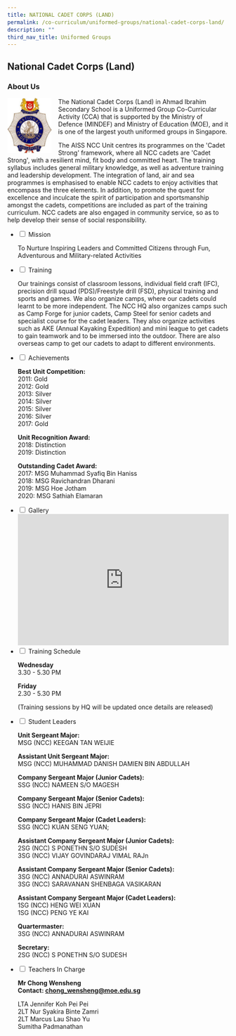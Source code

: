 ```yaml
---
title: NATIONAL CADET CORPS (LAND)
permalink: /co-curriculum/uniformed-groups/national-cadet-corps-land/
description: ""
third_nav_title: Uniformed Groups
---
```

## National Cadet Corps (Land)
### About Us

<img src="/images/ncclogo.jpg" style="width:20%;margin-right:15px;" align = "left">

The National Cadet Corps (Land) in Ahmad Ibrahim Secondary School is a Uniformed Group Co-Curricular Activity (CCA) that is supported by the Ministry of Defence (MINDEF) and Ministry of Education (MOE), and it is one of the largest youth uniformed groups in Singapore.  
  
The AISS NCC Unit centres its programmes on the 'Cadet Strong' framework, where all NCC cadets are 'Cadet Strong', with a resilient mind, fit body and committed heart. The training syllabus includes general military knowledge, as well as adventure training and leadership development. The integration of land, air and sea programmes is emphasised to enable NCC cadets to enjoy activities that encompass the three elements. In addition, to promote the quest for excellence and inculcate the spirit of participation and sportsmanship amongst the cadets, competitions are included as part of the training curriculum. NCC cadets are also engaged in community service, so as to help develop their sense of social responsibility.

<ul class="jekyllcodex_accordion">
<li><input id="accordion1" type="checkbox" /> <label for="accordion1">Mission</label>
<div>
<p>To Nurture Inspiring Leaders and Committed Citizens through Fun, Adventurous and Military-related Activities</p>
</div>
</li>
<li><input id="accordion2" type="checkbox" /> <label for="accordion2">Training</label>
<div>
<p>Our trainings consist of classroom lessons, individual field craft (IFC), precision drill squad (PDS)/Freestyle drill (FSD), physical training and sports and games. We also organize camps, where our cadets could learnt to be more independent. The NCC HQ also organizes camps such as Camp Forge for junior cadets, Camp Steel for senior cadets and specialist course for the cadet leaders. They also organize activities such as AKE (Annual Kayaking Expedition) and mini league to get cadets to gain teamwork and to be immersed into the outdoor. There are also overseas camp to get our cadets to adapt to different environments.</p>
</div>
</li>
<li><input id="accordion3" type="checkbox" /> <label for="accordion3">Achievements</label>
<div>
<p><strong>Best Unit Competition:<br /></strong>2011: Gold<br />2012: Gold<br />2013: Silver<br />2014: Silver<br />2015: Silver<br />2016: Silver<br />2017: Gold</p>
<p><strong>Unit Recognition Award:<br /></strong>2018: Distinction<br />2019: Distinction</p>
<p><strong>Outstanding Cadet Award:<br /></strong>2017: MSG Muhammad Syafiq Bin Haniss<br />2018: MSG Ravichandran Dharani<br />2019: MSG Hoe Jotham<br />2020: MSG Sathiah Elamaran</p>
</div>
</li>
<li><input id="accordion5" type="checkbox" /> <label for="accordion5">Gallery</label>
<div>
<iframe src="https://docs.google.com/presentation/d/e/2PACX-1vSoev-Z05BRhWLIKCZAgzij5hxPM4T-kk5Ub2LmUwJHym2WRgviTUsUS_-iaGL1tgLrFPwLipWXwGTQ/embed?start=false&loop=false&delayms=5000" frameborder="0" width="480" height="299" allowfullscreen="true"></iframe>
</div>
</li>
<li><input id="accordion6" type="checkbox" /> <label for="accordion6">Training Schedule</label>
<div>
<p><strong>Wednesday<br /></strong>3.30 - 5.30 PM</p>
<p><strong>Friday<br /></strong>2.30 - 5.30 PM</p>
<p>(Training sessions by HQ will be updated once details are released)</p>
</div>
</li>
<li><input id="accordion7" type="checkbox" /> <label for="accordion7">Student Leaders</label>
<div>
<p><strong>Unit Sergeant Major:<br /></strong>MSG (NCC) KEEGAN TAN WEIJIE</p>
<p><strong>Assistant Unit Sergeant Major:<br /></strong>MSG (NCC) MUHAMMAD DANISH DAMIEN BIN ABDULLAH</p>
<p><strong>Company Sergeant Major (Junior Cadets):<br /></strong>SSG (NCC) NAMEEN S/O MAGESH</p>
<p><strong>Company Sergeant Major (Senior Cadets):<br /></strong>SSG (NCC) HANIS BIN JEPRI</p>
<p><strong>Company Sergeant Major (Cadet Leaders):<br /></strong>SSG (NCC) KUAN SENG YUAN;</p>
<p><strong>Assistant Company Sergeant Major (Junior Cadets):<br /></strong>2SG (NCC) S PONETHN S/O SUDESH<br />3SG (NCC) VIJAY GOVINDARAJ VIMAL RAJn<br /></p>
<p><strong>Assistant Company Sergeant Major (Senior Cadets):<br /></strong>3SG (NCC) ANNADURAI ASWINRAM<br />3SG (NCC) SARAVANAN SHENBAGA VASIKARAN<br /></p>
<p><strong>Assistant Company Sergeant Major (Cadet Leaders):<br /></strong>1SG (NCC) HENG WEI XUAN<br />1SG (NCC) PENG YE KAI</p>
<p><strong>Quartermaster:<br /></strong>3SG (NCC) ANNADURAI ASWINRAM</p><p><strong>Secretary:<br /></strong>2SG (NCC) S PONETHN S/O SUDESH</p>
</div>
</li>
<li><input id="accordion8" type="checkbox" /> <label for="accordion8">Teachers In Charge</label>
<div>
<p><strong>Mr Chong Wensheng<br /></strong><strong>Contact:&nbsp;<a href="mailto:tan_boon_cheong_marc@moe.edu.sg" target="">chong_wensheng@moe.edu.sg</a></strong></p>
<p>LTA Jennifer Koh Pei Pei<br />2LT Nur Syakira Binte Zamri<br />2LT Marcus Lau Shao Yu<br/> Sumitha Padmanathan</p>
</div>
</li>
</ul>